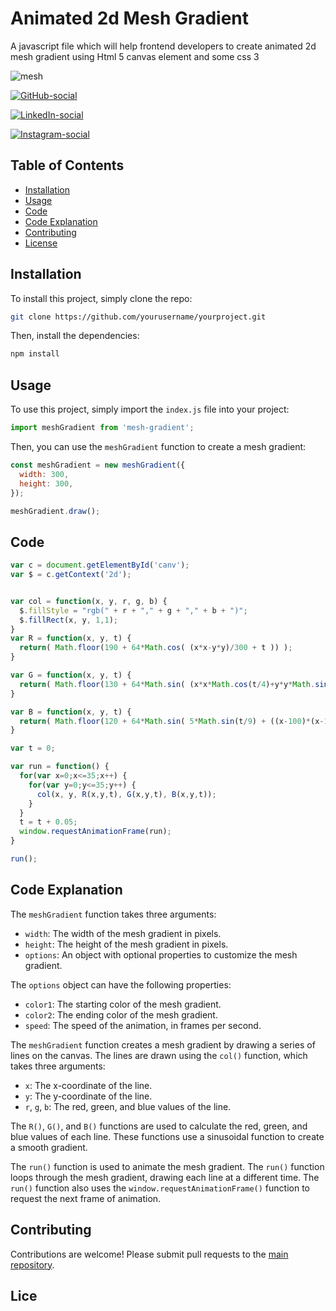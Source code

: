 # Animated 2d Mesh Gradient

A javascript file which will help frontend developers to create animated 2d mesh gradient using Html 5 canvas element and some css 3

![mesh](<https://media.giphy.com/media/aaMe7xemWlR8LwZqyn/giphy.gif>)

[![GitHub-social](<https://img.shields.io/badge/github-%23121011.svg?style=for-the-badge&logo=github&logoColor=white>)](<https://github.com/>)<br>

[![LinkedIn-social](<https://img.shields.io/badge/linkedin-%230077B5.svg?style=for-the-badge&logo=linkedin&logoColor=white>)](<https://linkedin.com/>)<br>

[![Instagram-social](<https://img.shields.io/badge/Instagram-%23E4405F.svg?style=for-the-badge&logo=Instagram&logoColor=white>)](<https://www.instagram.com/>)

## Table of Contents

- [Installation](<#installation>)
- [Usage](<#usage>)
- [Code](<#code>)
- [Code Explanation](<#code-explanation>)
- [Contributing](<#contributing>)
- [License](<#license>)

<!-- -->

## Installation

To install this project, simply clone the repo:

```bash
git clone https://github.com/yourusername/yourproject.git
```

Then, install the dependencies:

```bash
npm install
```

## Usage

To use this project, simply import the `index.js` file into your project:

```javascript
import meshGradient from 'mesh-gradient';
```

Then, you can use the `meshGradient` function to create a mesh gradient:

```javascript
const meshGradient = new meshGradient({
  width: 300,
  height: 300,
});

meshGradient.draw();
```

## Code

```javascript
var c = document.getElementById('canv');
var $ = c.getContext('2d');


var col = function(x, y, r, g, b) {
  $.fillStyle = "rgb(" + r + "," + g + "," + b + ")";
  $.fillRect(x, y, 1,1);
}
var R = function(x, y, t) {
  return( Math.floor(190 + 64*Math.cos( (x*x-y*y)/300 + t )) );
}

var G = function(x, y, t) {
  return( Math.floor(130 + 64*Math.sin( (x*x*Math.cos(t/4)+y*y*Math.sin(t/3))/300 ) ) );
}

var B = function(x, y, t) {
  return( Math.floor(120 + 64*Math.sin( 5*Math.sin(t/9) + ((x-100)*(x-100)+(y-100)*(y-100))/1100) ));
}

var t = 0;

var run = function() {
  for(var x=0;x<=35;x++) {
    for(var y=0;y<=35;y++) {
      col(x, y, R(x,y,t), G(x,y,t), B(x,y,t));
    }
  }
  t = t + 0.05;
  window.requestAnimationFrame(run);
}

run();
```

## Code Explanation

The `meshGradient` function takes three arguments:

- `width`: The width of the mesh gradient in pixels.
- `height`: The height of the mesh gradient in pixels.
- `options`: An object with optional properties to customize the mesh gradient.

<!-- -->

The `options` object can have the following properties:

- `color1`: The starting color of the mesh gradient.
- `color2`: The ending color of the mesh gradient.
- `speed`: The speed of the animation, in frames per second.

<!-- -->

The `meshGradient` function creates a mesh gradient by drawing a series of lines on the canvas. The lines are drawn using the `col()` function, which takes three arguments:

- `x`: The x-coordinate of the line.
- `y`: The y-coordinate of the line.
- `r`, `g`, `b`: The red, green, and blue values of the line.

<!-- -->

The `R()`, `G()`, and `B()` functions are used to calculate the red, green, and blue values of each line. These functions use a sinusoidal function to create a smooth gradient.

The `run()` function is used to animate the mesh gradient. The `run()` function loops through the mesh gradient, drawing each line at a different time. The `run()` function also uses the `window.requestAnimationFrame()` function to request the next frame of animation.

## Contributing

Contributions are welcome! Please submit pull requests to the [main repository](<https://github.com/yourusername/yourproject>).

## Lice

